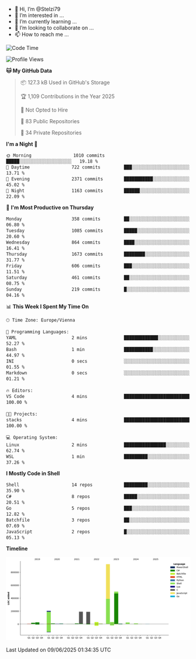 - 👋 Hi, I’m @Stelzi79
- 👀 I’m interested in ...
- 🌱 I’m currently learning ...
- 💞️ I’m looking to collaborate on ...
- 📫 How to reach me ...

<!--START_SECTION:waka-->
![Code Time](http://img.shields.io/badge/Code%20Time-1%2C140%20hrs%2025%20mins-blue)

![Profile Views](http://img.shields.io/badge/Profile%20Views-0-blue)

**🐱 My GitHub Data** 

> 📦 127.3 kB Used in GitHub's Storage 
 > 
> 🏆 1,109 Contributions in the Year 2025
 > 
> 🚫 Not Opted to Hire
 > 
> 📜 83 Public Repositories 
 > 
> 🔑 34 Private Repositories 
 > 
**I'm a Night 🦉** 

```text
🌞 Morning                1010 commits        █████░░░░░░░░░░░░░░░░░░░░   19.18 % 
🌆 Daytime                722 commits         ███░░░░░░░░░░░░░░░░░░░░░░   13.71 % 
🌃 Evening                2371 commits        ███████████░░░░░░░░░░░░░░   45.02 % 
🌙 Night                  1163 commits        ██████░░░░░░░░░░░░░░░░░░░   22.09 % 
```
📅 **I'm Most Productive on Thursday** 

```text
Monday                   358 commits         ██░░░░░░░░░░░░░░░░░░░░░░░   06.80 % 
Tuesday                  1085 commits        █████░░░░░░░░░░░░░░░░░░░░   20.60 % 
Wednesday                864 commits         ████░░░░░░░░░░░░░░░░░░░░░   16.41 % 
Thursday                 1673 commits        ████████░░░░░░░░░░░░░░░░░   31.77 % 
Friday                   606 commits         ███░░░░░░░░░░░░░░░░░░░░░░   11.51 % 
Saturday                 461 commits         ██░░░░░░░░░░░░░░░░░░░░░░░   08.75 % 
Sunday                   219 commits         █░░░░░░░░░░░░░░░░░░░░░░░░   04.16 % 
```


📊 **This Week I Spent My Time On** 

```text
🕑︎ Time Zone: Europe/Vienna

💬 Programming Languages: 
YAML                     2 mins              █████████████░░░░░░░░░░░░   52.27 % 
Bash                     1 min               ███████████░░░░░░░░░░░░░░   44.97 % 
INI                      0 secs              ░░░░░░░░░░░░░░░░░░░░░░░░░   01.55 % 
Markdown                 0 secs              ░░░░░░░░░░░░░░░░░░░░░░░░░   01.21 % 

🔥 Editors: 
VS Code                  4 mins              █████████████████████████   100.00 % 

🐱‍💻 Projects: 
stacks                   4 mins              █████████████████████████   100.00 % 

💻 Operating System: 
Linux                    2 mins              ████████████████░░░░░░░░░   62.74 % 
WSL                      1 min               █████████░░░░░░░░░░░░░░░░   37.26 % 
```

**I Mostly Code in Shell** 

```text
Shell                    14 repos            █████████░░░░░░░░░░░░░░░░   35.90 % 
C#                       8 repos             █████░░░░░░░░░░░░░░░░░░░░   20.51 % 
Go                       5 repos             ███░░░░░░░░░░░░░░░░░░░░░░   12.82 % 
Batchfile                3 repos             ██░░░░░░░░░░░░░░░░░░░░░░░   07.69 % 
JavaScript               2 repos             █░░░░░░░░░░░░░░░░░░░░░░░░   05.13 % 
```



**Timeline**

![Lines of Code chart](https://raw.githubusercontent.com/Stelzi79/Stelzi79/main/assets/bar_graph.png)


 Last Updated on 09/06/2025 01:34:35 UTC
<!--END_SECTION:waka-->

<!---
Stelzi79/Stelzi79 is a ✨ special ✨ repository because its `README.md` (this file) appears on your GitHub profile.
You can click the Preview link to take a look at your changes.
--->

